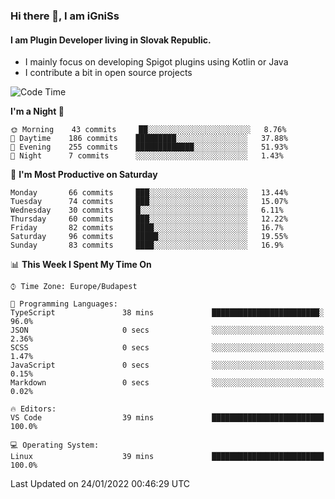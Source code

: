 ### Hi there 👋, I am iGniSs

#### I am Plugin Developer living in Slovak Republic.
- I mainly focus on developing Spigot plugins using Kotlin or Java
- I contribute a bit in open source projects

<!--START_SECTION:waka-->
![Code Time](http://img.shields.io/badge/Code%20Time-768%20hrs%2041%20mins-blue)

**I'm a Night 🦉** 

```text
🌞 Morning    43 commits     ██░░░░░░░░░░░░░░░░░░░░░░░   8.76% 
🌆 Daytime    186 commits    █████████░░░░░░░░░░░░░░░░   37.88% 
🌃 Evening    255 commits    █████████████░░░░░░░░░░░░   51.93% 
🌙 Night      7 commits      ░░░░░░░░░░░░░░░░░░░░░░░░░   1.43%

```
📅 **I'm Most Productive on Saturday** 

```text
Monday       66 commits     ███░░░░░░░░░░░░░░░░░░░░░░   13.44% 
Tuesday      74 commits     ███░░░░░░░░░░░░░░░░░░░░░░   15.07% 
Wednesday    30 commits     █░░░░░░░░░░░░░░░░░░░░░░░░   6.11% 
Thursday     60 commits     ███░░░░░░░░░░░░░░░░░░░░░░   12.22% 
Friday       82 commits     ████░░░░░░░░░░░░░░░░░░░░░   16.7% 
Saturday     96 commits     █████░░░░░░░░░░░░░░░░░░░░   19.55% 
Sunday       83 commits     ████░░░░░░░░░░░░░░░░░░░░░   16.9%

```


📊 **This Week I Spent My Time On** 

```text
⌚︎ Time Zone: Europe/Budapest

💬 Programming Languages: 
TypeScript               38 mins             ████████████████████████░   96.0% 
JSON                     0 secs              ░░░░░░░░░░░░░░░░░░░░░░░░░   2.36% 
SCSS                     0 secs              ░░░░░░░░░░░░░░░░░░░░░░░░░   1.47% 
JavaScript               0 secs              ░░░░░░░░░░░░░░░░░░░░░░░░░   0.15% 
Markdown                 0 secs              ░░░░░░░░░░░░░░░░░░░░░░░░░   0.02%

🔥 Editors: 
VS Code                  39 mins             █████████████████████████   100.0%

💻 Operating System: 
Linux                    39 mins             █████████████████████████   100.0%

```


 Last Updated on 24/01/2022 00:46:29 UTC
<!--END_SECTION:waka-->